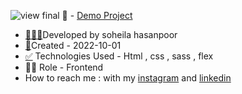 ![view final](https://soheilahpb.github.io/Programming-Template/)
📌 - [Demo Project](https://soheilahpb.github.io/Programming-Template/)
- <a href="https://fa.piliapp.com/emoji/list/?skin=1f3fb" class="active">👩🏻‍💻</a>Developed by soheila hasanpoor
- <a href="https://fa.piliapp.com/emoji/list/?skin=1f3fb" class="active">📅</a>Created - 2022-10-01
- <a title="Symbols" href="https://fa.piliapp.com/emoji/list/?skin=1f3fb#symbols">✅</a> Technologies Used - Html , css , sass , flex
- 🤖🤖 Role - Frontend
- How to reach me : with my 
[instagram](https://www.instagram.com/soheila_hasanpoor_web) and 
[linkedin](https://www.linkedin.com/in/soheila-hasanpoor-8b2903273/)
